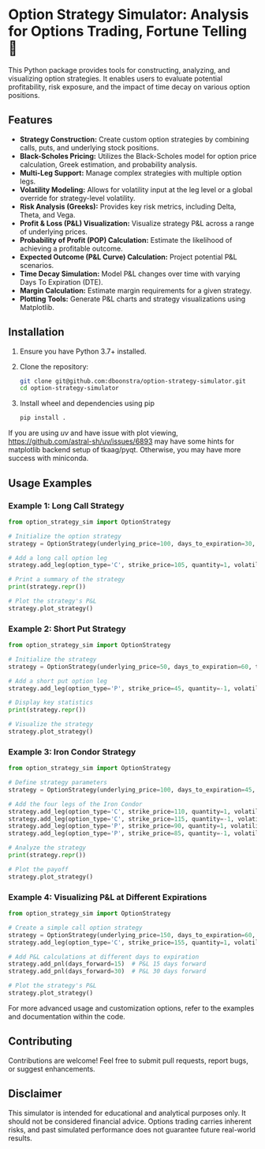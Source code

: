 # Option Strategy Simulator: Analysis for Options Trading, Fortune Telling 🔮


This Python package provides tools for constructing, analyzing, and visualizing option strategies. It enables users to evaluate potential profitability, risk exposure, and the impact of time decay on various option positions.

## Features

*   **Strategy Construction:** Create custom option strategies by combining calls, puts, and underlying stock positions.
*   **Black-Scholes Pricing:** Utilizes the Black-Scholes model for option price calculation, Greek estimation, and probability analysis.
*   **Multi-Leg Support:** Manage complex strategies with multiple option legs.
*   **Volatility Modeling:** Allows for volatility input at the leg level or a global override for strategy-level volatility.
*   **Risk Analysis (Greeks):** Provides key risk metrics, including Delta, Theta, and Vega.
*   **Profit & Loss (P&L) Visualization:** Visualize strategy P&L across a range of underlying prices.
*   **Probability of Profit (POP) Calculation:** Estimate the likelihood of achieving a profitable outcome.
*   **Expected Outcome (P&L Curve) Calculation:** Project potential P&L scenarios.
*   **Time Decay Simulation:** Model P&L changes over time with varying Days To Expiration (DTE).
*   **Margin Calculation:** Estimate margin requirements for a given strategy.
*   **Plotting Tools:** Generate P&L charts and strategy visualizations using Matplotlib.

## Installation

1.  Ensure you have Python 3.7+ installed.
2.  Clone the repository:

    ```bash
    git clone git@github.com:dboonstra/option-strategy-simulator.git
    cd option-strategy-simulator
    ```

3.  Install wheel and dependencies using pip

    ```bash
    pip install .
    ```


If you are using *uv* and have issue with plot viewing, https://github.com/astral-sh/uv/issues/6893 may have some hints for matplotlib backend setup of tkaag/pyqt.
Otherwise, you may have more success with miniconda.

## Usage Examples

### Example 1: Long Call Strategy

```python
from option_strategy_sim import OptionStrategy

# Initialize the option strategy
strategy = OptionStrategy(underlying_price=100, days_to_expiration=30, title="Long Call")

# Add a long call option leg
strategy.add_leg(option_type='C', strike_price=105, quantity=1, volatility=0.25)

# Print a summary of the strategy
print(strategy.repr())

# Plot the strategy's P&L
strategy.plot_strategy()
```

### Example 2: Short Put Strategy

```python
from option_strategy_sim import OptionStrategy

# Initialize the strategy
strategy = OptionStrategy(underlying_price=50, days_to_expiration=60, title="Short Put")

# Add a short put option leg
strategy.add_leg(option_type='P', strike_price=45, quantity=-1, volatility=0.30)

# Display key statistics
print(strategy.repr())

# Visualize the strategy
strategy.plot_strategy()
```

### Example 3: Iron Condor Strategy

```python
from option_strategy_sim import OptionStrategy

# Define strategy parameters
strategy = OptionStrategy(underlying_price=100, days_to_expiration=45, title="Iron Condor")

# Add the four legs of the Iron Condor
strategy.add_leg(option_type='C', strike_price=110, quantity=1, volatility=0.20) # Short Call
strategy.add_leg(option_type='C', strike_price=115, quantity=-1, volatility=0.15) # Long Call
strategy.add_leg(option_type='P', strike_price=90, quantity=1, volatility=0.20)  # Short Put
strategy.add_leg(option_type='P', strike_price=85, quantity=-1, volatility=0.15)  # Long Put

# Analyze the strategy
print(strategy.repr())

# Plot the payoff
strategy.plot_strategy()
```

### Example 4: Visualizing P&L at Different Expirations

```python
from option_strategy_sim import OptionStrategy

# Create a simple call option strategy
strategy = OptionStrategy(underlying_price=150, days_to_expiration=60, title="Call Option with Time Decay")
strategy.add_leg(option_type='C', strike_price=155, quantity=1, volatility=0.22)

# Add P&L calculations at different days to expiration
strategy.add_pnl(days_forward=15)  # P&L 15 days forward
strategy.add_pnl(days_forward=30)  # P&L 30 days forward

# Plot the strategy's P&L
strategy.plot_strategy()
```

For more advanced usage and customization options, refer to the examples and documentation within the code.

## Contributing

Contributions are welcome! Feel free to submit pull requests, report bugs, or suggest enhancements.

## Disclaimer

This simulator is intended for educational and analytical purposes only. It should not be considered financial advice. Options trading carries inherent risks, and past simulated performance does not guarantee future real-world results.